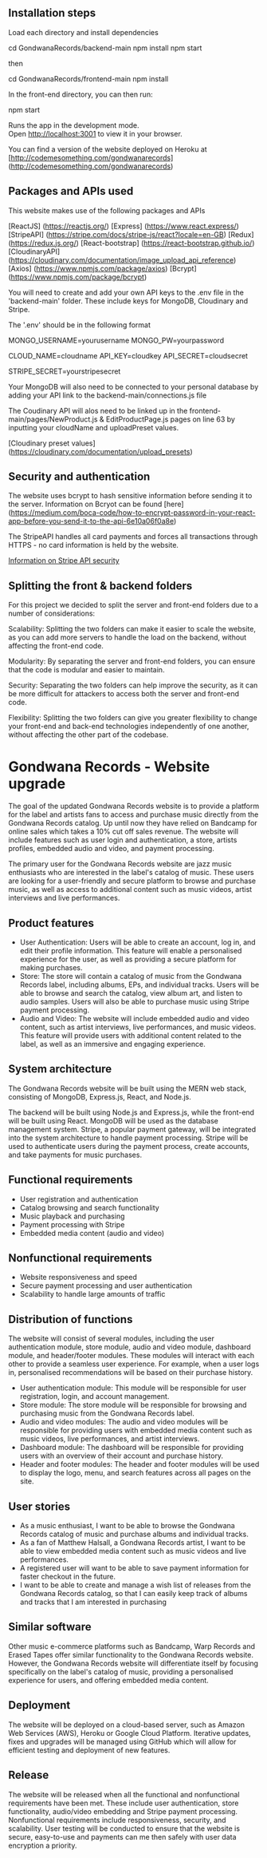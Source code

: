 ## Installation steps 

Load each directory and install dependencies

cd GondwanaRecords/backend-main
npm install
npm start 

then

cd GondwanaRecords/frontend-main
npm install

In the front-end directory, you can then run:

npm start 

Runs the app in the development mode.\
Open [http://localhost:3001](http://localhost:3001) to view it in your browser.

You can find a version of the website deployed on Heroku at [http://codemesomething.com/gondwanarecords] (http://codemesomething.com/gondwanarecords)

## Packages and APIs used

This website makes use of the following packages and APIs

[ReactJS] (https://reactjs.org/)
[Express] (https://www.react.express/)
[StripeAPI] (https://stripe.com/docs/stripe-js/react?locale=en-GB)
[Redux] (https://redux.js.org/)
[React-bootstrap] (https://react-bootstrap.github.io/)
[CloudinaryAPI] (https://cloudinary.com/documentation/image_upload_api_reference)
[Axios] (https://www.npmjs.com/package/axios)
[Bcrypt] (https://www.npmjs.com/package/bcrypt)

You will need to create and add your own API keys to the .env file in the 'backend-main' folder. These include keys for MongoDB, Cloudinary and Stripe.

The '.env' should be in the following format 

MONGO_USERNAME=yourusername
MONGO_PW=yourpassword

CLOUD_NAME=cloudname
API_KEY=cloudkey
API_SECRET=cloudsecret

STRIPE_SECRET=yourstripesecret

Your MongoDB will also need to be connected to your personal database by adding your API link to the backend-main/connections.js file

The Coudinary API will alos need to be linked up in the frontend-main/pages/NewProduct.js & EditProductPage.js pages on line 63 by inputting your cloudName and uploadPreset values.

[Cloudinary preset values] (https://cloudinary.com/documentation/upload_presets)

## Security and authentication

The website uses bcrypt to hash sensitive information before sending it to the server. Information on Bcryot can be found [here] (https://medium.com/boca-code/how-to-encrypt-password-in-your-react-app-before-you-send-it-to-the-api-6e10a06f0a8e)

The StripeAPI handles all card payments and forces all transactions through HTTPS - no card information is held by the website. 

[Information on Stripe API security](https://stripe.com/docs/security?locale=en-GB)


## Splitting the front & backend folders

For this project we decided to split the server and front-end folders due to a number of considerations:

Scalability: Splitting the two folders can make it easier to scale the website, as you can add more servers to handle the load on the backend, without affecting the front-end code.

Modularity: By separating the server and front-end folders, you can ensure that the code is modular and easier to maintain.

Security: Separating the two folders can help improve the security, as it can be more difficult for attackers to access both the server and front-end code.

Flexibility: Splitting the two folders can give you greater flexibility to change your front-end and back-end technologies independently of one another, without affecting the other part of the codebase.

# Gondwana Records - Website upgrade

The goal of the updated Gondwana Records website is to provide a platform for the label and artists fans to access and purchase music directly from the Gondwana Records catalog. Up until now they have relied on Bandcamp for online sales which takes a 10% cut off sales revenue. The website will include features such as user login and authentication, a store, artists profiles, embedded audio and video, and payment processing.

The primary user for the Gondwana Records website are jazz music enthusiasts who are interested in the label's catalog of music. These users are looking for a user-friendly and secure platform to browse and purchase music, as well as access to additional content such as music videos, artist interviews and live performances.

## Product features

- User Authentication: Users will be able to create an account, log in, and edit their profile information. This feature will enable a personalised experience for the user, as well as providing a secure platform for making purchases.
- Store: The store will contain a catalog of music from the Gondwana Records label, including albums, EPs, and individual tracks. Users will be able to browse and search the catalog, view album art, and listen to audio samples. Users will also be able to purchase music using Stripe payment processing.
- Audio and Video: The website will include embedded audio and video content, such as artist interviews, live performances, and music videos. This feature will provide users with additional content related to the label, as well as an immersive and engaging experience.

## System architecture

The Gondwana Records website will be built using the MERN web stack, consisting of MongoDB, Express.js, React, and Node.js. 

The backend will be built using Node.js and Express.js, while the front-end will be built using React. MongoDB will be used as the database management system. Stripe, a popular payment gateway, will be integrated into the system architecture to handle payment processing. Stripe will be used to authenticate users during the payment process, create accounts, and take payments for music purchases.

## Functional requirements

- User registration and authentication
- Catalog browsing and search functionality
- Music playback and purchasing
- Payment processing with Stripe
- Embedded media content (audio and video)

## Nonfunctional requirements

- Website responsiveness and speed
- Secure payment processing and user authentication
- Scalability to handle large amounts of traffic

## Distribution of functions

The website will consist of several modules, including the user authentication module, store module, audio and video module, dashboard module, and header/footer modules. These modules will interact with each other to provide a seamless user experience. For example, when a user logs in, personalised recommendations will be based on their purchase history.

- User authentication module: This module will be responsible for user registration, login, and account management.
- Store module: The store module will be responsible for browsing and purchasing music from the Gondwana Records label.
- Audio and video modules: The audio and video modules will be responsible for providing users with embedded media content such as music videos, live performances, and artist interviews.
- Dashboard module: The dashboard will be responsible for providing users with an overview of their account and purchase history.
- Header and footer modules: The header and footer modules will be used to display the logo, menu, and search features across all pages on the site.

## User stories

- As a music enthusiast, I want to be able to browse the Gondwana Records catalog of music and purchase albums and individual tracks.
- As a fan of Matthew Halsall, a Gondwana Records artist, I want to be able to view embedded media content such as music videos and live performances.
- A registered user will want to be able to save payment information for faster checkout in the future.
- I want to be able to create and manage a wish list of releases from the Gondwana Records catalog, so that I can easily keep track of albums and tracks that I am interested in purchasing

## Similar software

Other music e-commerce platforms such as Bandcamp, Warp Records and  Erased Tapes offer similar functionality to the Gondwana Records website. However, the Gondwana Records website will differentiate itself by focusing specifically on the label's catalog of music, providing a personalised experience for users, and offering embedded media content.


## Deployment

The website will be deployed on a cloud-based server, such as Amazon Web Services (AWS), Heroku or Google Cloud Platform. Iterative updates, fixes and upgrades will be managed using GitHub which will allow for efficient testing and deployment of new features.

## Release

The website will be released when all the functional and nonfunctional requirements have been met. These include user authentication, store functionality, audio/video embedding and Stripe payment processing. Nonfunctional requirements include responsiveness, security, and scalability. User testing will be conducted to ensure that the website is secure, easy-to-use and payments can me then safely with user data encryption a priority.


